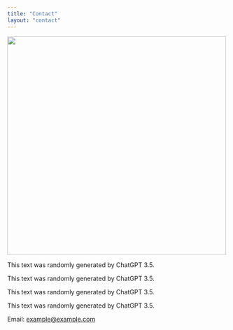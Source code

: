 ```yaml
---
title: "Contact"
layout: "contact"
---
```


<div class="row">
<div class="col">

<div class="float-end mx-1 my-1 col-sm-6 order-sm-2 mb-3">
<img width="500px" src="/hugo-sewing-demo/contact/findme.png">
</div>

This text was randomly generated by ChatGPT 3.5. 

This text was randomly generated by ChatGPT 3.5. 

This text was randomly generated by ChatGPT 3.5. 

This text was randomly generated by ChatGPT 3.5. 

Email: example@example.com

</div>
</div>